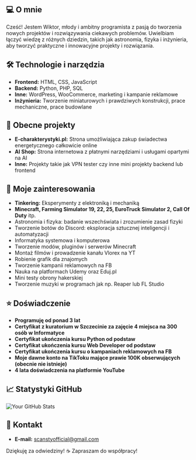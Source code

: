 ## 💻 O mnie
Cześć! Jestem Wiktor, młody i ambitny programista z pasją do tworzenia nowych projektów i rozwiązywania ciekawych problemów. Uwielbiam łączyć wiedzę z różnych dziedzin, takich jak astronomia, fizyka i inżynieria, aby tworzyć praktyczne i innowacyjne projekty i rozwiązania.

## 🛠️ Technologie i narzędzia
- **Frontend:** HTML, CSS, JavaScript
- **Backend:** Python, PHP, SQL
- **Inne:** WordPress, WooCommerce, marketing i kampanie reklamowe
- **Inżynieria:** Tworzenie miniaturowych i prawdziwych konstrukcji, prace mechaniczne, prace budowlane

## 🚀 Obecne projekty
- **E-charakterystyki.pl:** Strona umożliwiająca zakup świadectwa energetycznego całkowicie online
- **AI Shop:** Strona internetowa z płatnymi narzędziami i usługami opartymi na AI
- **Inne:** Projekty takie jak VPN tester czy inne mini projekty backend lub frontend

## 🧠 Moje zainteresowania
- **Tinkering:** Eksperymenty z elektroniką i mechaniką
- **Minecraft, Farming Simulator 19, 22, 25, EuroTruck Simulator 2, Call Of Duty** itp.
- Astronomia i fizyka: badanie wszechświata i zrozumienie zasad fizyki
- Tworzenie botów do Discord: eksploracja sztucznej inteligencji i automatyzacji
- Informatyka systemowa i komputerowa
- Tworzenie modów, pluginów i serwerów Minecraft
- Montaż filmów i prowadzenie kanału Vlorex na YT
- Robienie grafik dla znajomych
- Tworzenie kampanii reklamowych na FB
- Nauka na platformach Udemy oraz Eduj.pl
- Mini testy obrony hakerskiej
- Tworzenie muzyki w programach jak np. Reaper lub FL Studio

## ⭐ Doświadczenie
- **Programuję od ponad 3 lat**
- **Certyfikat z kuratorium w Szczecinie za zajęcie 4 miejsca na 300 osób w Informatyce**
- **Certyfikat ukończenia kursu Python od podstaw**
- **Certyfikat ukończenia kursu Web Developer od podstaw**
- **Certyfikat ukończenia kursu o kampaniach reklamowych na FB**
- **Moje dawne konto na TikToku mające prawie 100K obserwujących (obecnie nie istnieje)**
- **4 lata doświadczenia na platformie YouTube**

## 📈 Statystyki GitHub
![Your GitHub Stats](https://github-readme-stats.vercel.app/api?username=Vlorex&show_icons=true&theme=radical)

## 📨 Kontakt
- **E-mail:** [scanstyofficial@gmail.com](mailto:scanstyofficial@gmail.com)

Dziękuję za odwiedziny! ☕ Zapraszam do współpracy!
